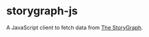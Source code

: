 # storygraph-js

A JavaScript client to fetch data from [The StoryGraph](https://www.thestorygraph.com).
